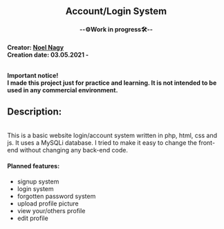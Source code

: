 <h2 align="center">Account/Login System</h2>
<h4 align="center">--⚙️Work in progress🛠--</h4>
<b>Creator: <a href="https://github.com/nagynooel">Noel Nagy</a></b>
<br><b>Creation date: 03.05.2021 -</b>

<br><b>Important notice!</b>
<br><b>I made this project just for practice and learning. It is not intended to be used in any commercial environment.</b>
<h2>Description:</h2>
<br>This is a basic website login/account system written in php, html, css and js. It uses a MySQLi database. I tried to make it easy to change the front-end without changing any back-end code.
<br><h4>Planned features:</h4>
<ul>
  <li>signup system</li>
  <li>login system</li>
  <li>forgotten password system</li>
  <li>upload profile picture</li>
  <li>view your/others profile</li>
  <li>edit profile</li>
</ul>
